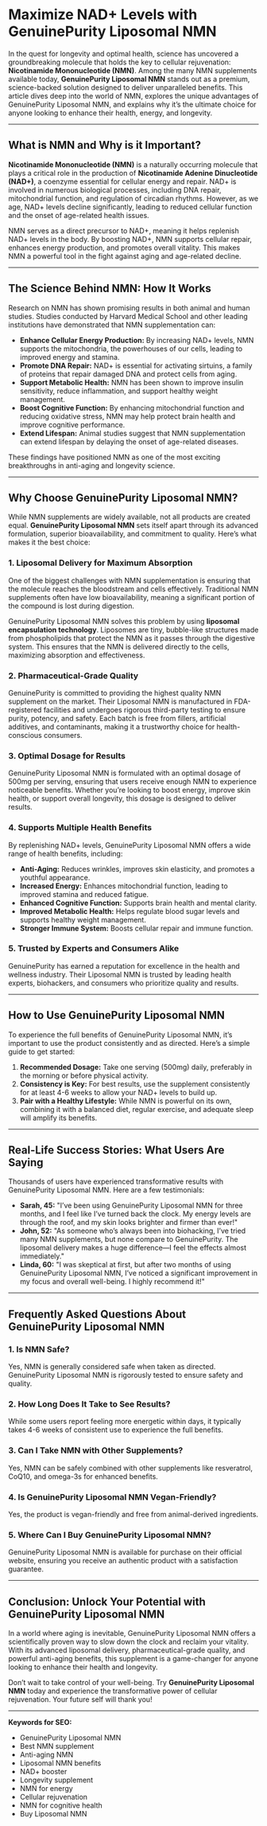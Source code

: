# Maximize NAD+ Levels with GenuinePurity Liposomal NMN

In the quest for longevity and optimal health, science has uncovered a groundbreaking molecule that holds the key to cellular rejuvenation: **Nicotinamide Mononucleotide (NMN)**. Among the many NMN supplements available today, **GenuinePurity Liposomal NMN** stands out as a premium, science-backed solution designed to deliver unparalleled benefits. This article dives deep into the world of NMN, explores the unique advantages of GenuinePurity Liposomal NMN, and explains why it’s the ultimate choice for anyone looking to enhance their health, energy, and longevity.

---

## What is NMN and Why is it Important?  

**Nicotinamide Mononucleotide (NMN)** is a naturally occurring molecule that plays a critical role in the production of **Nicotinamide Adenine Dinucleotide (NAD+)**, a coenzyme essential for cellular energy and repair. NAD+ is involved in numerous biological processes, including DNA repair, mitochondrial function, and regulation of circadian rhythms. However, as we age, NAD+ levels decline significantly, leading to reduced cellular function and the onset of age-related health issues.  

NMN serves as a direct precursor to NAD+, meaning it helps replenish NAD+ levels in the body. By boosting NAD+, NMN supports cellular repair, enhances energy production, and promotes overall vitality. This makes NMN a powerful tool in the fight against aging and age-related decline.  

---

## The Science Behind NMN: How It Works  

Research on NMN has shown promising results in both animal and human studies. Studies conducted by Harvard Medical School and other leading institutions have demonstrated that NMN supplementation can:  

- **Enhance Cellular Energy Production:** By increasing NAD+ levels, NMN supports the mitochondria, the powerhouses of our cells, leading to improved energy and stamina.  
- **Promote DNA Repair:** NAD+ is essential for activating sirtuins, a family of proteins that repair damaged DNA and protect cells from aging.  
- **Support Metabolic Health:** NMN has been shown to improve insulin sensitivity, reduce inflammation, and support healthy weight management.  
- **Boost Cognitive Function:** By enhancing mitochondrial function and reducing oxidative stress, NMN may help protect brain health and improve cognitive performance.  
- **Extend Lifespan:** Animal studies suggest that NMN supplementation can extend lifespan by delaying the onset of age-related diseases.  

These findings have positioned NMN as one of the most exciting breakthroughs in anti-aging and longevity science.  

---

## Why Choose GenuinePurity Liposomal NMN?  

While NMN supplements are widely available, not all products are created equal. **GenuinePurity Liposomal NMN** sets itself apart through its advanced formulation, superior bioavailability, and commitment to quality. Here’s what makes it the best choice:  

### 1. Liposomal Delivery for Maximum Absorption  
One of the biggest challenges with NMN supplementation is ensuring that the molecule reaches the bloodstream and cells effectively. Traditional NMN supplements often have low bioavailability, meaning a significant portion of the compound is lost during digestion.  

GenuinePurity Liposomal NMN solves this problem by using **liposomal encapsulation technology**. Liposomes are tiny, bubble-like structures made from phospholipids that protect the NMN as it passes through the digestive system. This ensures that the NMN is delivered directly to the cells, maximizing absorption and effectiveness.  

### 2. Pharmaceutical-Grade Quality  
GenuinePurity is committed to providing the highest quality NMN supplement on the market. Their Liposomal NMN is manufactured in FDA-registered facilities and undergoes rigorous third-party testing to ensure purity, potency, and safety. Each batch is free from fillers, artificial additives, and contaminants, making it a trustworthy choice for health-conscious consumers.  

### 3. Optimal Dosage for Results  
GenuinePurity Liposomal NMN is formulated with an optimal dosage of 500mg per serving, ensuring that users receive enough NMN to experience noticeable benefits. Whether you’re looking to boost energy, improve skin health, or support overall longevity, this dosage is designed to deliver results.  

### 4. Supports Multiple Health Benefits  
By replenishing NAD+ levels, GenuinePurity Liposomal NMN offers a wide range of health benefits, including:  
- **Anti-Aging:** Reduces wrinkles, improves skin elasticity, and promotes a youthful appearance.  
- **Increased Energy:** Enhances mitochondrial function, leading to improved stamina and reduced fatigue.  
- **Enhanced Cognitive Function:** Supports brain health and mental clarity.  
- **Improved Metabolic Health:** Helps regulate blood sugar levels and supports healthy weight management.  
- **Stronger Immune System:** Boosts cellular repair and immune function.  

### 5. Trusted by Experts and Consumers Alike  
GenuinePurity has earned a reputation for excellence in the health and wellness industry. Their Liposomal NMN is trusted by leading health experts, biohackers, and consumers who prioritize quality and results.  

---

## How to Use GenuinePurity Liposomal NMN  

To experience the full benefits of GenuinePurity Liposomal NMN, it’s important to use the product consistently and as directed. Here’s a simple guide to get started:  

1. **Recommended Dosage:** Take one serving (500mg) daily, preferably in the morning or before physical activity.  
2. **Consistency is Key:** For best results, use the supplement consistently for at least 4-6 weeks to allow your NAD+ levels to build up.  
3. **Pair with a Healthy Lifestyle:** While NMN is powerful on its own, combining it with a balanced diet, regular exercise, and adequate sleep will amplify its benefits.  

---

## Real-Life Success Stories: What Users Are Saying  

Thousands of users have experienced transformative results with GenuinePurity Liposomal NMN. Here are a few testimonials:  

- **Sarah, 45:** "I’ve been using GenuinePurity Liposomal NMN for three months, and I feel like I’ve turned back the clock. My energy levels are through the roof, and my skin looks brighter and firmer than ever!"  
- **John, 52:** "As someone who’s always been into biohacking, I’ve tried many NMN supplements, but none compare to GenuinePurity. The liposomal delivery makes a huge difference—I feel the effects almost immediately."  
- **Linda, 60:** "I was skeptical at first, but after two months of using GenuinePurity Liposomal NMN, I’ve noticed a significant improvement in my focus and overall well-being. I highly recommend it!"  

---

## Frequently Asked Questions About GenuinePurity Liposomal NMN  

### 1. Is NMN Safe?  
Yes, NMN is generally considered safe when taken as directed. GenuinePurity Liposomal NMN is rigorously tested to ensure safety and quality.  

### 2. How Long Does It Take to See Results?  
While some users report feeling more energetic within days, it typically takes 4-6 weeks of consistent use to experience the full benefits.  

### 3. Can I Take NMN with Other Supplements?  
Yes, NMN can be safely combined with other supplements like resveratrol, CoQ10, and omega-3s for enhanced benefits.  

### 4. Is GenuinePurity Liposomal NMN Vegan-Friendly?  
Yes, the product is vegan-friendly and free from animal-derived ingredients.  

### 5. Where Can I Buy GenuinePurity Liposomal NMN?  
GenuinePurity Liposomal NMN is available for purchase on their official website, ensuring you receive an authentic product with a satisfaction guarantee.  

---

## Conclusion: Unlock Your Potential with GenuinePurity Liposomal NMN  

In a world where aging is inevitable, GenuinePurity Liposomal NMN offers a scientifically proven way to slow down the clock and reclaim your vitality. With its advanced liposomal delivery, pharmaceutical-grade quality, and powerful anti-aging benefits, this supplement is a game-changer for anyone looking to enhance their health and longevity.  

Don’t wait to take control of your well-being. Try **GenuinePurity Liposomal NMN** today and experience the transformative power of cellular rejuvenation. Your future self will thank you!  

---

**Keywords for SEO:**  
- GenuinePurity Liposomal NMN  
- Best NMN supplement  
- Anti-aging NMN  
- Liposomal NMN benefits  
- NAD+ booster  
- Longevity supplement  
- NMN for energy  
- Cellular rejuvenation  
- NMN for cognitive health  
- Buy Liposomal NMN  